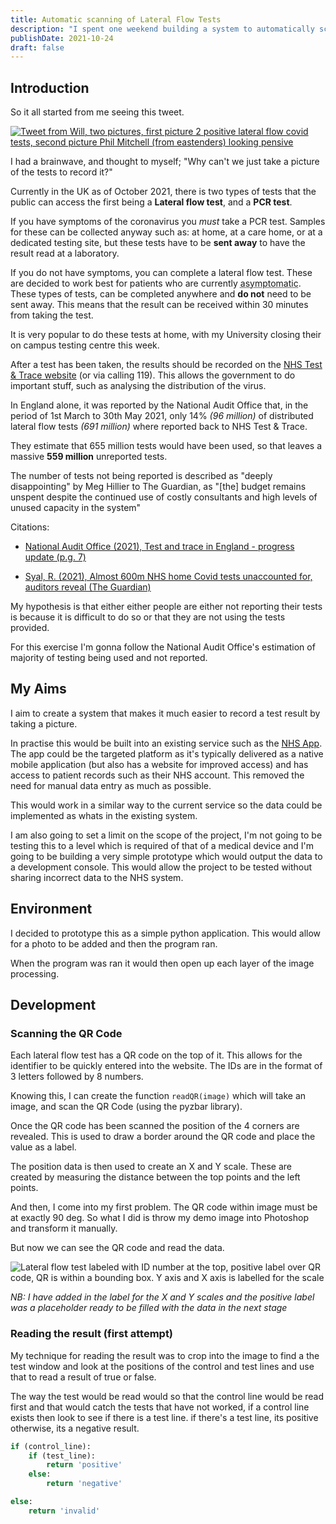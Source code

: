 ```yaml
---
title: Automatic scanning of Lateral Flow Tests
description: "I spent one weekend building a system to automatically scan asymptomatic covid tests."
publishDate: 2021-10-24
draft: false
---
```


## Introduction

So it all started from me seeing this tweet.

[![Tweet from Will, two pictures, first picture 2 positive lateral flow covid tests, second picture Phil Mitchell (from eastenders) looking pensive](/images/lft-scanning/willne-tweet.webp)](https://twitter.com/willne/status/1414232187491266560)

I had a brainwave, and thought to myself; "Why can't we just take a picture of the tests to record it?"

Currently in the UK as of October 2021, there is two types of tests that the public can access the first being a **Lateral flow test**, and a **PCR test**.

If you have symptoms of the coronavirus you *must* take a PCR test. Samples for these can be collected anyway such as: at home, at a care home, or at a dedicated testing site, but these tests have to be **sent away** to have the result read at a laboratory.

If you do not have symptoms, you can complete a lateral flow test. These are decided to work best for patients who are currently <abbr title="Displaying no symptoms">asymptomatic</abbr>. These types of tests, can be completed anywhere and **do not** need to be sent away. This means that the result can be received within 30 minutes from taking the test. 

It is very popular to do these tests at home, with my University closing their on campus testing centre this week.

After a test has been taken, the results should be recorded on the [NHS Test & Trace website](https://gov.uk/report-covid19-result) (or via calling 119). This allows the government to do important stuff, such as analysing the distribution of the virus.

In England alone, it was reported by the National Audit Office that, in the period of 1st March to 30th May 2021, only 14% *(96 million)* of distributed lateral flow tests *(691 million)* where reported back to NHS Test & Trace.

They estimate that 655 million tests would have been used, so that leaves a massive **559 million** unreported tests.

The number of tests not being reported is described as "deeply disappointing" by Meg Hillier to The Guardian, as "[the] budget remains unspent despite the continued use of costly consultants and high levels of unused capacity in the system"

Citations:
- [National Audit Office (2021), Test and trace in England - progress update (p.g. 7)](https://www.nao.org.uk/wp-content/uploads/2021/06/Test-and-trace-in-England-progress-update.pdf)

- [Syal, R. (2021), Almost 600m NHS home Covid tests unaccounted for, auditors reveal (The Guardian)](https://www.theguardian.com/society/2021/jun/25/almost-600m-nhs-home-covid-tests-unaccounted-for-auditors-reveal)

My hypothesis is that either either people are either not reporting their tests is because it is difficult to do so or that they are not using the tests provided.

For this exercise I'm gonna follow the National Audit Office's estimation of majority of testing being used and not reported.

## My Aims

I aim to create a system that makes it much easier to record a test result by taking a picture.

In practise this would be built into an existing service such as the [NHS App](https://www.nhs.uk/apps-library/nhs-app/). The app could be the targeted platform as it's typically delivered as a native mobile application (but also has a website for improved access) and has access to patient records such as their NHS account. This removed the need for manual data entry as much as possible. 

This would work in a similar way to the current service so the data could be implemented as whats in the existing system.

I am also going to set a limit on the scope of the project, I'm not going to be testing this to a level which is required of that of a medical device and I'm going to be building a very simple prototype which would output the data to a development console. This would allow the project to be tested without sharing incorrect data to the NHS system.

## Environment

I decided to prototype this as a simple python application. This would allow for a photo to be added and then the program ran. 

When the program was ran it would then open up each layer of the image processing.

## Development
### Scanning the QR Code

Each lateral flow test has a QR code on the top of it. This allows for the identifier to be quickly entered into the website. The IDs are in the format of 3 letters followed by 8 numbers.

Knowing this, I can create the function `readQR(image)` which will take an image, and scan the QR Code (using the pyzbar library).

Once the QR code has been scanned the position of the 4 corners are revealed. This is used to draw a border around the QR code and place the value as a label.

The position data is then used to create an X and Y scale. These are created by measuring the distance between the top points and the left points.

And then, I come into my first problem. The QR code within image must be at exactly 90 deg. So what I did is throw my demo image into Photoshop and transform it manually.

But now we can see the QR code and read the data.

![Lateral flow test labeled with ID number at the top, positive label over QR code, QR is within a bounding box. Y axis and X axis is labelled for the scale](/images/lft-scanning/qr-example.webp)

*NB: I have added in the label for the X and Y scales and the positive label was a placeholder ready to be filled with the data in the next stage*

### Reading the result (first attempt)

My technique for reading the result was to crop into the image to find a the test window and look at the positions of the control and test lines and use that to read a result of true or false. 

The way the test would be read would so that the control line would be read first and that would catch the tests that have not worked, if a control line exists then look to see if there is a test line. if there's a test line, its positive otherwise, its a negative result.

```py
if (control_line):
    if (test_line):
        return 'positive'
    else:
        return 'negative'

else:
    return 'invalid'
```
